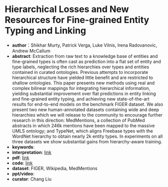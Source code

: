 # Hierarchical Losses and New Resources for Fine-grained Entity Typing and Linking
* **author**：Shikhar Murty, Patrick Verga, Luke Vilnis, Irena Radovanovic, Andrew McCallum
* **abstract**: Extraction from raw text to a knowledge base of entities and fine-grained types is often cast as prediction into a flat set of entity and type labels, neglecting the rich hierarchies over types and entities contained in curated ontologies. Previous attempts to incorporate hierarchical structure have yielded little benefit and are restricted to shallow ontologies. This paper presents new methods using real and complex bilinear mappings for integrating hierarchical information, yielding substantial improvement over flat predictions in entity linking and fine-grained entity typing, and achieving new state-of-the-art results for end-to-end models on the benchmark FIGER dataset. We also present two new human-annotated datasets containing wide and deep hierarchies which we will release to the community to encourage further research in this direction: MedMentions, a collection of PubMed abstracts in which 246k mentions have been mapped to the massive UMLS ontology; and TypeNet, which aligns Freebase types with the WordNet hierarchy to obtain nearly 2k entity types. In experiments on all three datasets we show substantial gains from hierarchy-aware training.
* **keywords**: 
* **interpretation**: [link](https://www.jianshu.com/p/ad4799873afb)
* **pdf**:  [link](https://www.aclweb.org/anthology/P18-1010.pdf)
* **code**: [link](https://github.com/MurtyShikhar/Hierarchical-Typing)
* **dataset**: FIGER, Wikipedia, MedMentions
* **ppt/video**: 
* **curator**: Chang Liu
